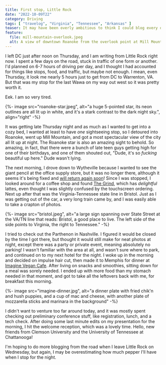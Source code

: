 ```yaml
---
title: First stop, Little Rock
date: "2022-10-09T22"
category: Driving
tags: [ "travelog", "Virginia", "Tennessee", "Arkansas" ]
teaser: It may have been overly ambitious to think I could blog every day of the trip.
feature:
  file: mill-mountain-overlook.jpeg
  alt: A view of downtown Roanoke from the overlook point at Mill Mountain. The city's lights are bright and colorful, and the view seemingly goes on forever. The green tops of some trees are in the foreground, with the dark night sky in the background.
---
```


I left DC just after noon on Thursday, and I am writing from Little Rock right now. I spent a few days on the road, stuck in traffic of one form or another. I'd planned on 6-7 hours of driving per day, and I thought I had accounted for things like stops, food, and traffic, but maybe not enough. I mean, even Thursday, it look me nearly 5 hours just to get from DC to Warrenton, VA. But that was my stop for the last Wawa on my way out west so it was pretty worth it.

Eek. I am so very tired.

{%- image src="roanoke-star.jpeg", alt="a huge 5-pointed star, its neon outlines are all lit up in white, and it's a stark contrast to the dark night sky.", align="right" -%}

It was getting late Thursday night and as much as I wanted to get into a cozy bed, I wanted at least to have _one_ sightseeing stop, so I detoured into Roanoke, went up Mill Mountain, and got a most spectacular view of the city all lit up at night. The Roanoke star is also an amazing sight to behold. So amazing, in fact, that there were a bunch of late teen guys getting high for one of their birthdays, and one of them shouted out, "Dude, it's so _fucking_ beautiful up here." Dude wasn't lying.

The next morning, I drove down to Wytheville because I wanted to see the giant pencil at the office supply store, but it was no longer there, although it seems it's being fixed and [will return again soon](https://twitter.com/bobmcwhirter/status/1578483538579509248)! Since I was stopped, I looked around for a coffee shop and found [The Grind](https://www.thegrindbluefield.com/wytheville-menu), which has _delightful_ lattes, even thought I was slightly confused by the touchscreen ordering. Next up after that was the Virginia-Tennessee state line in Bristol. Just as I was getting out of the car, a very long train came by, and I was easily able to take a crapton of photos.

{%- image src="bristol.jpeg", alt="a large sign spanning over State Street at the VA/TN line that reads: Bristol, a good place to live. The left side of the side points to Virginia, the right to Tennessee." -%}

I tried to check out the Parthenon in Nashville. I figured it would be closed by the time I got there, but thought it would still make for neat photos at night, except there was a party or private event, meaning absolutely no parking! I wasn't familiar with the area at all, and wasn't sure where to park, and continued on to my next hotel for the night. I woke up in the morning and decided on impulse hair cut, then made it to Memphis for dinner at [Imagine Vegan Cafe](https://www.imaginevegancafe.com/). After living on snacks and smoothies, sitting down for a meal was sorely needed. I ended up with more food than my stomach needed in that moment, and got to take all the leftovers back with me, for breakfast this morning.

{%- image src="imagine-dinner.jpg", alt="a dinner plate with fried chik'n and hush puppies, and a cup of mac and cheese, with another plate of mozzarella sticks and marinara in the background" -%}

I didn't want to venture too far around today, and it was mostly spent checking out preliminary conference stuff, like registration, lunch, and a tech check. After doing some last minute edits on my presentation for the morning, I hit the welcome reception, which was a lovely time. Hello, new friends from Clemson University and the University of Tennessee at Chattanooga!

I'm hoping to do more blogging from the road when I leave Little Rock on Wednesday, but again, I may be overestimating how much pepper I'll have when I stop for the night.
